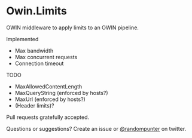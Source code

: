 Owin.Limits
===========

OWIN middleware to apply limits to an OWIN pipeline.

Implemented
 - Max bandwidth
 - Max concurrent requests
 - Connection timeout
 
TODO
 - MaxAllowedContentLength
 - MaxQueryString (enforced by hosts?)
 - MaxUrl (enforced by hosts?)
 - (Header limits)?

Pull requests gratefully accepted.

Questions or suggestions? Create an issue or [@randompunter] on twitter.

[@randompunter]: http://twitter.com/randompunter

